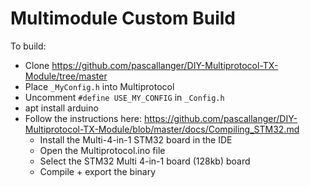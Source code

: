 Multimodule Custom Build
========================

To build:
- Clone https://github.com/pascallanger/DIY-Multiprotocol-TX-Module/tree/master
- Place `_MyConfig.h` into Multiprotocol
- Uncomment `#define USE_MY_CONFIG` in `_Config.h`
- apt install arduino
- Follow the instructions here: https://github.com/pascallanger/DIY-Multiprotocol-TX-Module/blob/master/docs/Compiling_STM32.md
  - Install the Multi-4-in-1 STM32 board in the IDE
  - Open the Multiprotocol.ino file
  - Select the STM32 Multi 4-in-1 board (128kb) board
  - Compile + export the binary

